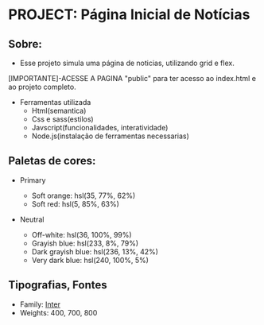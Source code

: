 # PROJECT: Página Inicial de Notícias #

## Sobre: 
- Esse projeto simula uma página de noticias, utilizando grid e flex.

[IMPORTANTE]-ACESSE A PAGINA "public" para ter acesso ao index.html e ao projeto completo.     

- Ferramentas utilizada
    - Html(semantica)
    - Css e sass(estilos)
    - Javscript(funcionalidades, interatividade)
    - Node.js(instalação de ferramentas necessarias)


## Paletas de cores:

- Primary

    - Soft orange: hsl(35, 77%, 62%)
    - Soft red: hsl(5, 85%, 63%)


- Neutral

    - Off-white: hsl(36, 100%, 99%)
    - Grayish blue: hsl(233, 8%, 79%)
    - Dark grayish blue: hsl(236, 13%, 42%)
    - Very dark blue: hsl(240, 100%, 5%)    


## Tipografias, Fontes    

   - Family: [Inter](https://fonts.google.com/specimen/Inter)
   - Weights: 400, 700, 800


